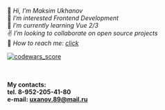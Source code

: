 :construction_worker: _Hi, I’m Maksim Ukhanov_\
:beginner: _I’m interested Frontend Development_\
:green_book: _I’m currently learning Vue 2/3_\
:v: _I’m looking to collaborate on open source projects_\
:muscle: _How to reach me: [click](https://t.me/CultureCat89)_
<div><a href='https://www.codewars.com/users/CultureCat89'><img src ='https://www.codewars.com/users/CultureCat89/badges/large' alt="codewars_score"/></a></div>

\
\
 **My contacts:**\
 **tel. 8-952-205-41-80**\
 **e-mail: uxanov.89@mail.ru**


<!---
CultureCat89/CultureCat89 is a ✨ special ✨ repository because its `README.md` (this file) appears on your GitHub profile.
You can click the Preview link to take a look at your changes.
--->
